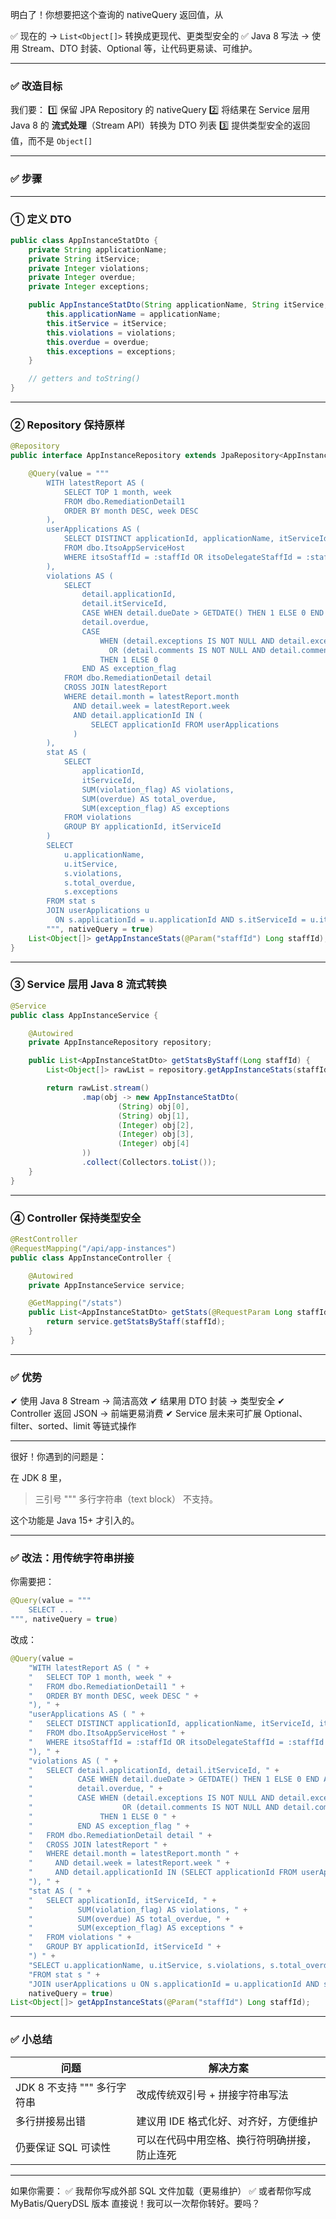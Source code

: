 明白了！你想要把这个查询的 nativeQuery 返回值，从

✅ 现在的 → `List<Object[]>`
 转换成更现代、更类型安全的
 ✅ Java 8 写法 → 使用 Stream、DTO 封装、Optional 等，让代码更易读、可维护。

------

### ✅ 改造目标

我们要：
 1️⃣ 保留 JPA Repository 的 nativeQuery
 2️⃣ 将结果在 Service 层用 Java 8 的 **流式处理**（Stream API）转换为 DTO 列表
 3️⃣ 提供类型安全的返回值，而不是 `Object[]`

------

### ✅ 步骤

------

### ① 定义 DTO

```java
public class AppInstanceStatDto {
    private String applicationName;
    private String itService;
    private Integer violations;
    private Integer overdue;
    private Integer exceptions;

    public AppInstanceStatDto(String applicationName, String itService, Integer violations, Integer overdue, Integer exceptions) {
        this.applicationName = applicationName;
        this.itService = itService;
        this.violations = violations;
        this.overdue = overdue;
        this.exceptions = exceptions;
    }

    // getters and toString()
}
```

------

### ② Repository 保持原样

```java
@Repository
public interface AppInstanceRepository extends JpaRepository<AppInstance, Long> {

    @Query(value = """
        WITH latestReport AS (
            SELECT TOP 1 month, week 
            FROM dbo.RemediationDetail1 
            ORDER BY month DESC, week DESC
        ),
        userApplications AS (
            SELECT DISTINCT applicationId, applicationName, itServiceId, itService
            FROM dbo.ItsoAppServiceHost
            WHERE itsoStaffId = :staffId OR itsoDelegateStaffId = :staffId
        ),
        violations AS (
            SELECT 
                detail.applicationId,
                detail.itServiceId,
                CASE WHEN detail.dueDate > GETDATE() THEN 1 ELSE 0 END AS violation_flag,
                detail.overdue,
                CASE 
                    WHEN (detail.exceptions IS NOT NULL AND detail.exceptions = 'Exception') 
                      OR (detail.comments IS NOT NULL AND detail.comments = 'Third party vendor dependency') 
                    THEN 1 ELSE 0 
                END AS exception_flag
            FROM dbo.RemediationDetail detail
            CROSS JOIN latestReport
            WHERE detail.month = latestReport.month
              AND detail.week = latestReport.week
              AND detail.applicationId IN (
                  SELECT applicationId FROM userApplications
              )
        ),
        stat AS (
            SELECT 
                applicationId,
                itServiceId,
                SUM(violation_flag) AS violations,
                SUM(overdue) AS total_overdue,
                SUM(exception_flag) AS exceptions
            FROM violations
            GROUP BY applicationId, itServiceId
        )
        SELECT 
            u.applicationName,
            u.itService,
            s.violations,
            s.total_overdue,
            s.exceptions
        FROM stat s
        JOIN userApplications u 
          ON s.applicationId = u.applicationId AND s.itServiceId = u.itServiceId
        """, nativeQuery = true)
    List<Object[]> getAppInstanceStats(@Param("staffId") Long staffId);
}
```

------

### ③ Service 层用 Java 8 流式转换

```java
@Service
public class AppInstanceService {

    @Autowired
    private AppInstanceRepository repository;

    public List<AppInstanceStatDto> getStatsByStaff(Long staffId) {
        List<Object[]> rawList = repository.getAppInstanceStats(staffId);

        return rawList.stream()
                .map(obj -> new AppInstanceStatDto(
                        (String) obj[0],
                        (String) obj[1],
                        (Integer) obj[2],
                        (Integer) obj[3],
                        (Integer) obj[4]
                ))
                .collect(Collectors.toList());
    }
}
```

------

### ④ Controller 保持类型安全

```java
@RestController
@RequestMapping("/api/app-instances")
public class AppInstanceController {

    @Autowired
    private AppInstanceService service;

    @GetMapping("/stats")
    public List<AppInstanceStatDto> getStats(@RequestParam Long staffId) {
        return service.getStatsByStaff(staffId);
    }
}
```

------

### ✅ 优势

✔ 使用 Java 8 Stream → 简洁高效
 ✔ 结果用 DTO 封装 → 类型安全
 ✔ Controller 返回 JSON → 前端更易消费
 ✔ Service 层未来可扩展 Optional、filter、sorted、limit 等链式操作

------



很好！你遇到的问题是：

在 JDK 8 里，

> 三引号 """ 多行字符串（text block） 不支持。

这个功能是 Java 15+ 才引入的。

------

### ✅ 改法：用传统字符串拼接

你需要把：

```java
@Query(value = """
    SELECT ...
""", nativeQuery = true)
```

改成：

```java
@Query(value =
    "WITH latestReport AS ( " +
    "   SELECT TOP 1 month, week " +
    "   FROM dbo.RemediationDetail1 " +
    "   ORDER BY month DESC, week DESC " +
    "), " +
    "userApplications AS ( " +
    "   SELECT DISTINCT applicationId, applicationName, itServiceId, itService " +
    "   FROM dbo.ItsoAppServiceHost " +
    "   WHERE itsoStaffId = :staffId OR itsoDelegateStaffId = :staffId " +
    "), " +
    "violations AS ( " +
    "   SELECT detail.applicationId, detail.itServiceId, " +
    "          CASE WHEN detail.dueDate > GETDATE() THEN 1 ELSE 0 END AS violation_flag, " +
    "          detail.overdue, " +
    "          CASE WHEN (detail.exceptions IS NOT NULL AND detail.exceptions = 'Exception') " +
    "                    OR (detail.comments IS NOT NULL AND detail.comments = 'Third party vendor dependency') " +
    "               THEN 1 ELSE 0 " +
    "          END AS exception_flag " +
    "   FROM dbo.RemediationDetail detail " +
    "   CROSS JOIN latestReport " +
    "   WHERE detail.month = latestReport.month " +
    "     AND detail.week = latestReport.week " +
    "     AND detail.applicationId IN (SELECT applicationId FROM userApplications) " +
    "), " +
    "stat AS ( " +
    "   SELECT applicationId, itServiceId, " +
    "          SUM(violation_flag) AS violations, " +
    "          SUM(overdue) AS total_overdue, " +
    "          SUM(exception_flag) AS exceptions " +
    "   FROM violations " +
    "   GROUP BY applicationId, itServiceId " +
    ") " +
    "SELECT u.applicationName, u.itService, s.violations, s.total_overdue, s.exceptions " +
    "FROM stat s " +
    "JOIN userApplications u ON s.applicationId = u.applicationId AND s.itServiceId = u.itServiceId ",
    nativeQuery = true)
List<Object[]> getAppInstanceStats(@Param("staffId") Long staffId);
```

------

### ✅ 小总结

| 问题                        | 解决方案                                     |
| --------------------------- | -------------------------------------------- |
| JDK 8 不支持 """ 多行字符串 | 改成传统双引号 + 拼接字符串写法              |
| 多行拼接易出错              | 建议用 IDE 格式化好、对齐好，方便维护        |
| 仍要保证 SQL 可读性         | 可以在代码中用空格、换行符明确拼接，防止连死 |

------

如果你需要：
 ✅ 我帮你写成外部 SQL 文件加载（更易维护）
 ✅ 或者帮你写成 MyBatis/QueryDSL 版本
 直接说！我可以一次帮你转好。要吗？
